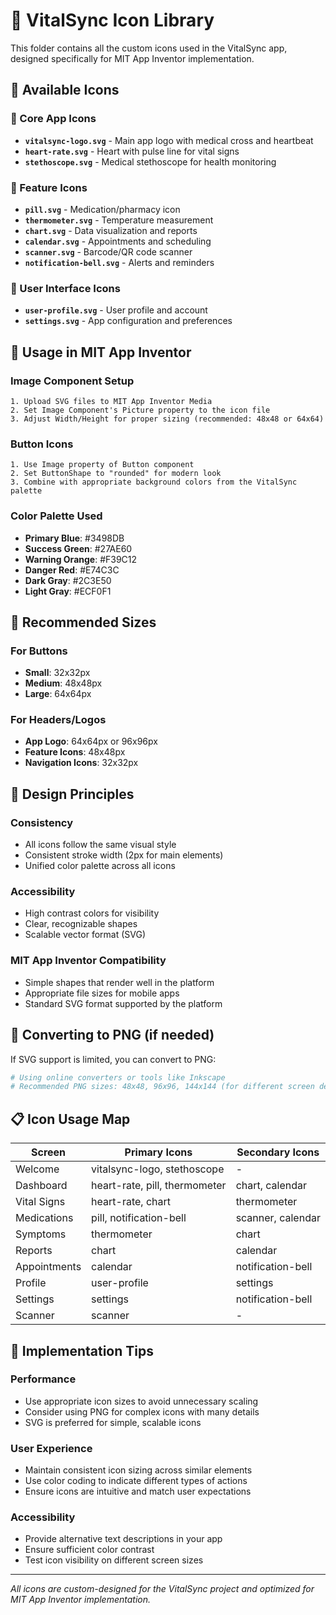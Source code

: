 # 🎨 VitalSync Icon Library

This folder contains all the custom icons used in the VitalSync app, designed specifically for MIT App Inventor implementation.

## 📁 Available Icons

### 🏥 Core App Icons
- **`vitalsync-logo.svg`** - Main app logo with medical cross and heartbeat
- **`heart-rate.svg`** - Heart with pulse line for vital signs
- **`stethoscope.svg`** - Medical stethoscope for health monitoring

### 💊 Feature Icons
- **`pill.svg`** - Medication/pharmacy icon
- **`thermometer.svg`** - Temperature measurement
- **`chart.svg`** - Data visualization and reports
- **`calendar.svg`** - Appointments and scheduling
- **`scanner.svg`** - Barcode/QR code scanner
- **`notification-bell.svg`** - Alerts and reminders

### 👤 User Interface Icons
- **`user-profile.svg`** - User profile and account
- **`settings.svg`** - App configuration and preferences

## 🎯 Usage in MIT App Inventor

### Image Component Setup
```
1. Upload SVG files to MIT App Inventor Media
2. Set Image Component's Picture property to the icon file
3. Adjust Width/Height for proper sizing (recommended: 48x48 or 64x64)
```

### Button Icons
```
1. Use Image property of Button component
2. Set ButtonShape to "rounded" for modern look
3. Combine with appropriate background colors from the VitalSync palette
```

### Color Palette Used
- **Primary Blue**: #3498DB
- **Success Green**: #27AE60  
- **Warning Orange**: #F39C12
- **Danger Red**: #E74C3C
- **Dark Gray**: #2C3E50
- **Light Gray**: #ECF0F1

## 📱 Recommended Sizes

### For Buttons
- **Small**: 32x32px
- **Medium**: 48x48px  
- **Large**: 64x64px

### For Headers/Logos
- **App Logo**: 64x64px or 96x96px
- **Feature Icons**: 48x48px
- **Navigation Icons**: 32x32px

## 🎨 Design Principles

### Consistency
- All icons follow the same visual style
- Consistent stroke width (2px for main elements)
- Unified color palette across all icons

### Accessibility  
- High contrast colors for visibility
- Clear, recognizable shapes
- Scalable vector format (SVG)

### MIT App Inventor Compatibility
- Simple shapes that render well in the platform
- Appropriate file sizes for mobile apps
- Standard SVG format supported by the platform

## 🔄 Converting to PNG (if needed)

If SVG support is limited, you can convert to PNG:

```bash
# Using online converters or tools like Inkscape
# Recommended PNG sizes: 48x48, 96x96, 144x144 (for different screen densities)
```

## 📋 Icon Usage Map

| Screen | Primary Icons | Secondary Icons |
|--------|---------------|-----------------|
| Welcome | vitalsync-logo, stethoscope | - |
| Dashboard | heart-rate, pill, thermometer | chart, calendar |
| Vital Signs | heart-rate, chart | thermometer |
| Medications | pill, notification-bell | scanner, calendar |
| Symptoms | thermometer | chart |
| Reports | chart | calendar |
| Appointments | calendar | notification-bell |
| Profile | user-profile | settings |
| Settings | settings | notification-bell |
| Scanner | scanner | - |

## 🚀 Implementation Tips

### Performance
- Use appropriate icon sizes to avoid unnecessary scaling
- Consider using PNG for complex icons with many details
- SVG is preferred for simple, scalable icons

### User Experience
- Maintain consistent icon sizing across similar elements
- Use color coding to indicate different types of actions
- Ensure icons are intuitive and match user expectations

### Accessibility
- Provide alternative text descriptions in your app
- Ensure sufficient color contrast
- Test icon visibility on different screen sizes

---

*All icons are custom-designed for the VitalSync project and optimized for MIT App Inventor implementation.*
